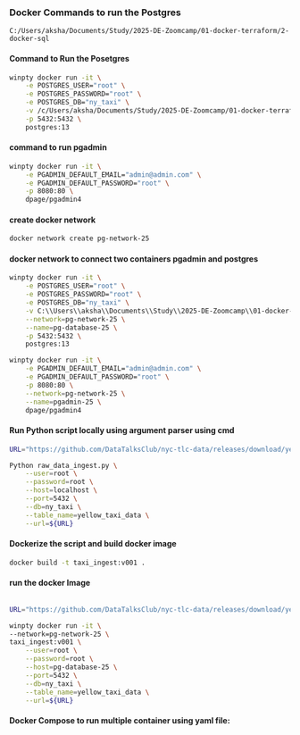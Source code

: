 ### Docker Commands to run the Postgres


```
C:/Users/aksha/Documents/Study/2025-DE-Zoomcamp/01-docker-terraform/2-docker-sql
```

#### Command to Run the Posetgres

```bash
winpty docker run -it \
    -e POSTGRES_USER="root" \
    -e POSTGRES_PASSWORD="root" \
    -e POSTGRES_DB="ny_taxi" \
    -v /c/Users/aksha/Documents/Study/2025-DE-Zoomcamp/01-docker-terraform/2-docker-sql/ny_taxi_postgres_data:/var/lib/postgresql/data \
    -p 5432:5432 \
    postgres:13
```

#### command to run pgadmin
```bash
winpty docker run -it \
    -e PGADMIN_DEFAULT_EMAIL="admin@admin.com" \
    -e PGADMIN_DEFAULT_PASSWORD="root" \
    -p 8080:80 \
    dpage/pgadmin4
```

#### create docker network
```bash
docker network create pg-network-25
```

#### docker network to connect two containers pgadmin and postgres
```bash
winpty docker run -it \
    -e POSTGRES_USER="root" \
    -e POSTGRES_PASSWORD="root" \
    -e POSTGRES_DB="ny_taxi" \
    -v C:\\Users\\aksha\\Documents\\Study\\2025-DE-Zoomcamp\\01-docker-terraform\\2-docker-sql\\ny_taxi_postgres_data:/var/lib/postgresql/data \
    --network=pg-network-25 \
    --name=pg-database-25 \
    -p 5432:5432 \
    postgres:13

```

```bash
winpty docker run -it \
    -e PGADMIN_DEFAULT_EMAIL="admin@admin.com" \
    -e PGADMIN_DEFAULT_PASSWORD="root" \
    -p 8080:80 \
    --network=pg-network-25 \
    --name=pgadmin-25 \
    dpage/pgadmin4
```

#### Run Python script locally using argument parser using cmd
```bash
URL="https://github.com/DataTalksClub/nyc-tlc-data/releases/download/yellow/yellow_tripdata_2021-01.csv.gz"

Python raw_data_ingest.py \
    --user=root \
    --password=root \
    --host=localhost \
    --port=5432 \
    --db=ny_taxi \
    --table_name=yellow_taxi_data \
    --url=${URL}
```

#### Dockerize the script and build docker image
```bash
docker build -t taxi_ingest:v001 .
```

#### run the docker Image
```bash

URL="https://github.com/DataTalksClub/nyc-tlc-data/releases/download/yellow/yellow_tripdata_2021-01.csv.gz"

winpty docker run -it \
--network=pg-network-25 \
taxi_ingest:v001 \
    --user=root \
    --password=root \
    --host=pg-database-25 \
    --port=5432 \
    --db=ny_taxi \
    --table_name=yellow_taxi_data \
    --url=${URL}

```

#### Docker Compose to run multiple container using yaml file:

